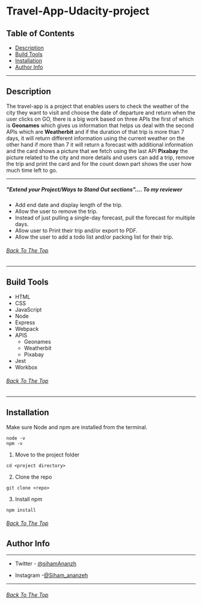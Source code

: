# Travel-App-Udacity-project


## Table of Contents



 - [Description](#description)    
 - [Build Tools](#build-tools)
 - [Installation](#installation)      
 - [ Author Info](#author-info)
          


 ---



## Description
The travel-app is a project that enables users to check the weather of the city they want to visit and choose the date of departure and return when the user clicks on GO, there is a big work based on three APIs the first of which is **Geonames** which gives us information that helps us deal with the second APIs which are  **Weatherbit** and if the duration of that trip is more than 7 days, it will return different information using the current weather on the other hand if more than 7 it will return a forecast with additional information and the card shows a picture that we fetch using the last API **Pixabay** the picture related to the city and more details and users can add a trip, remove the trip and print the card and for the count down part shows the user how much time left to go.


--- 

##### "Extend your Project/Ways to Stand Out sections".... **To my  reviewer**
- Add end date and display length of the trip.
- Allow the user to remove the trip.
- Instead of just pulling a single-day forecast, pull the forecast for multiple days.
- Allow user to Print their trip and/or export to PDF.
- Allow the user to add a todo list and/or packing list for their trip.
  
  
###### [Back To The Top](#travel-app-udacity-project)

---


## Build Tools
* HTML
* CSS
* JavaScript
* Node
* Express
* Webpack
* APIS 
  * Geonames
  * Weatherbit
  * Pixabay
* Jest
* Workbox

###### [Back To The Top](#travel-app-udacity-project)
---
## Installation
Make sure Node and npm are installed from the terminal.
```
node -v
npm -v
```

1. Move to the project folder
```
cd <project directory>
```
2. Clone the repo
```
git clone <repo>
```
3. Install npm
```
npm install
```

###### [Back To The Top](#travel-app-udacity-project)


 ## Author Info
---
* Twitter  - [@sihamAnanzh](https://mobile.twitter.com)

* Instagram -[@Siham_ananzeh](https://mobile.twitter.com)


---

  
###### [Back To The Top](#travel-app-udacity-project)